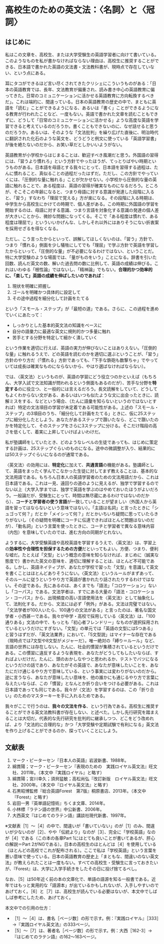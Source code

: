 # 高校生のための英文法：〈名詞〉と〈冠詞〉

## はじめに
私はこの文章を、高校生、または大学受験生の英語学習者に向けて書いている。このようなものを私が書かなければならない理由は、高校生に推奨することができる、日本語で書かれた英語の文法書・文法教科書が、現時点で存在していない、という点にある。

耳にタコができるほど言い尽くされてきたクリシェにこういうものがある：「日本の英語教育では、長年、文法教育が偏重され、読み書き中心の英語教育に偏ってきた。日常のコミュニケーションに活かせる英語教育に方向転換するべきだ」。これは端的に、間違っている。日本の英語教育の歴史の中で、まともに英語を「読む」ことができるようになる、あるいは「書く」ことができるようになる教育が行われたことなど、一度もない。英語で書かれた文章を読むこともできずに、どうして「日常のコミュニケーションに活かせる」ような高度な英語を学習できると考えているのだろうか。書くこともできないのに、なぜ話せると思うのだろうか。あるいは、そのような「文法批判」を繰り広げた直後に、明治時代に翻訳された化石のような英文を、どうどうと例文に使っている「英語学習書」が後を絶たないのだから、お笑い草だとしかいいようがない。

英語教育が小学校からはじまることは、歓迎すべき風潮だと思う。外国語の習得には、「習うより慣れろ」という方針でやったほうが、てっとりばやい時期というものがある。日本語を母語とする我々にとって、日本語を習得する過程は、たんに慣れること、真似ることの過程だったはずだ。ただし、この方針でやっていくには、「圧倒的な量に触れる」ことが欠かせない。小学校から圧倒的な量の英語に触れることで、ある程度は、英語の習得が確実なものになるだろう。ところが、そこそこの年齢になると、つまり母語に対する意識が発達した段階に入ると、「習う」すなわち「理屈で覚える」方が楽になる。その段階に入る時期は、中学生から高校生にかけての時期で、個人差がある。この時期に外国語の学習を開始するのは、母語に対する意識、つまり言語を対象化する意識の発達の個人差が大きいことから、微妙な問題になってくる。そこで「ある程度は慣れで、ある程度は理屈で」といういいかげんな、しかしそれ以外にはありそうにない折衷案を採用せざるを得なくなる。

ただし、こう言ったからといって、誤解してほしくないのは、「習う」方針で、つまり「慣れる」側面を少し犠牲にしてでも「理屈」で学ぶ方針で英語を学習したからといって、「圧倒的な量」が不必要になるわけではない、ということだ。特に大学受験のような場面では、「量がものをいう」ことになる。辞書を引いた回数、読んだ英文の数、解いた過去問の数に比例して、英語の成績は伸びる。これはいわゆる「根性論」ではないし、「精神論」でもない。**合理的かつ効率的に、「楽して」英語の成績を伸ばしたいのであれば**：

1. 現状を明確に把握し
2. ゴールを明確かつ具体的に設定して
3. その途中過程を細分化して計画をたてる

という「スモール・ステップ」が「最短の道」である。さらに、この過程を進めていくにあたって：

- しっかりとした基本的英文法の知識をベースに
- 自分の語彙力に最適な英文に規則的かつ多量に触れ
- 苦手とする分野を特定して細かく潰していく

という作業を適切に行えば、英語の実力が伸びないことはありえない。「圧倒的な量」に触れるうえで、どの英語を読むのかを適切に選ぶということが、「習う」方針のやり方だ（「慣れる」方針であっても、「下手な鉄砲も数撃ちゃ」でやっていては成長は確実なものにならないから、やはり選ばなければならない）。

では、〈英文法〉というものが、英語の学習にどう役立つのかといえば（もちろん、大学入試で文法知識が問われるという側面もあるのだが）、苦手な分野を**特定する**のに役立つ、と一般的には言えるだろう。長文読解をしていて、どうしてもよくわからない文がある、あるいはいつも似たような文に出会ったときに、読解ミスをする、などという場合、（たんに語彙を知らないというのではないとすれば）特定の文法項目の学習が未定着である可能性がある。上述の「スモール・ステップ」の3項目のうち、「細分化して計画をたてる」ときに、仮に25ステップに細分化したとしよう。あなたがあるステップで躓いたなら、どこで躓いたのかを特定化して、そのステップをさらに3ステップに分ける。そこだけ階段の高さを低くして、着実に上昇していけばよいわけだ。

私が塾講師をしていたとき、どのようなレベルの生徒であっても、はじめに策定する計画は、25ステップぐらいのものになる。途中の微調整が入り、結果的には50ステップぐらいになるのが通常である。

〈英文法〉の効用には、**特定化**に加えて、**共通言語**の機能がある。塾講師として、英語をまったく学んでこなかった生徒に対してまず教えることは、基本的な文法用語である。もちろん日本人の英語学習者のための文法用語だから、これは日本語である。これは一見、遠回りの道のように見えるが、独学で学習するのでない以上（大学入学までは、独学で英語を学ぶのはやめておいたほうがよいだろう。一般論だが、受験生にとって、時間は無尽蔵にあるわけではないのだから）、**コーチと学習者の使う言語**が一致していることが望ましい（外国人から英語を習ってはならないという意味ではない）。「主語は名詞」と言ったときに「シュゴって何？」だとか「メイシって何？」だとかいちいち疑問に思っていたらきりがないし（その疑問を明確にコーチに伝達できればほとんど問題はないのだが）、「動名詞」という言葉を使ったときに、コーチと学習者で異なる意味内容（内包）を意味していたのでは、進む方向の同期がとれない。

ようするに、大学受験英語や高校英語を学習するうえで、〈英文法〉は、学習上の**効率性や合理性を担保するための方便**だといってもよい。方便、つまり、便利な嘘だ。たとえば「文型」という概念の意味を知らなければ、まじめに（誠実な態度で）書かれた英文の意味を、適切に理解することは、ほとんど不可能である。しかし、英語ネイティブが、あなたが学校で習った「文型」を意識して英文を書くことはほとんどありそうにない。〈英文法〉というルールがまずあって、そのルールに従うというやり方で英語が書かれたり話されたりするわけではない。その逆である。先にあるのは、あくまでも「語法」「コロケーション」ないし「コーパス」である。文法学者は、すでにある大量の「語法・コロケーション・コーパス」から、出現頻度の高い言語使用法を〈英文法〉として抽象化して、法則化する。だから、文法には必ず「例外」がある。文法は完璧ではない。「文法学者が100人いたら、100通りの文法がある」と言ったのは、著名な国文学者・小西甚一である。我々が中学・高校で採用している〈英文法〉は、「100通りある」文法の中で、もっとも「初心者フレンドリー」なものが選択採用されているというだけにすぎない。「文型」の単元では「英語の文型には5つある」と習うはずだが、「英文法業界」において、「5文型説」はマイナーな存在である（現時点では7文型や8文型がメジャーだ）。唯一絶対の「縛り＝ルール」など、言語の世界には存在しない。たんに、社会的慣習が集積されているというだけである。この慣習に違反するような表現を、あなたがどうしてもしたいならば、すればよいだけだ。たんに、頭のおかしなやつと思われるか、テストでバツになるというだけの話であり、あなたがその英語で、あなたが意味したいことを、あなたにだけ通じるやり方で意味している、という事実には変わりがないのだから。逆に言うなら、あなたが意味したい意味を、他の誰かにも通じるやり方で言葉に与えたいならば、この「慣習」となんとか折り合いをつける必要がある。これは日本語であっても同じである。我々が〈文法〉を学習するのは、この「折り合い」のためのマスターキーを手に入れるためである。

我々がここで行うのは、**我々の文法を作る**、という行為である。高校生に推奨することができる英文法教科書が存在しない、と述べた。しかし先行研究を踏まえることは大切だ。代表的な先行研究を批判的に継承しつつ、どこをどう改めれば、より「文法的に合理的な」かつ「大学受験や定期試験で有利になる」英文法を作り上げることができるのか、探っていくことにしよう。

## 文献表
1. マーク・ピーターセン『日本人の英語』岩波新書、1988年。
2. 綿貫陽；マーク・ピーターセン『表現のための　実践ロイヤル英文法』旺文社、2011年。（本文中『実践ロイヤル』と略す）
3. 綿貫陽；宮川幸久；須貝猛敏；高松尚弘『改訂新版　ロイヤル英文法』旺文社、2000年。（本文中『ロイヤル英文法』と略す）
4. 石黒昭博監修『総合英語Forest　第7版』桐原書店、2013年。（本文中『Forest』と略す）
5. 岩田一男『英単語記憶術』ちくま文庫、2014年。
6. 小林標『ラテン語の世界』中公新書、2006年。
7. 大西英文『はじめてのラテン語』講談社現代新書、1997年。

※文献表［1］～［4］の中で、間違いが「書いていない」のが［1］のみ、間違いが少ないのが［2］、やや「伝統より」なのが［3］、完全に「学校英語」なのが［4］である（この本の各章Part 1にはとても良いことが書いてあるが、肝心の解説＝Part 2がNGである）。日本の高校生のほとんどは［4］を使用している（ほとんどの高校でこれが配布される）。ここで私は「学校英語」という言葉を悪い意味で使っている。日本の英語教育の歴史上「まともな、間違いのない英文法」が教えられたことは一度もない。すべての高校生・受験生に言っておきたいが、『Forest』は、大学に入学手続きをしたその日に投げ捨てるべし。

なお、［5］は50年近く前の本の文庫化で、単語の語源を知る一般書である。近年ではもっと実用的な「語源本」が出ているかもしれないが、入手しやすいのであげておく。［6］と［7］は、高校生が読んでいる必要はないが、本文中でしばしば参考にしたため、あげておく。

本文中での引用の仕方：

- ［1］～［4］は、書名［ページ数］の形で示す。例：『実践ロイヤル』［333］→『実践ロイヤル英文法』の333ページ。
- ［5］～［7］は、著者名［ページ数］の形で示す。例：大西［162-3］→『はじめてのラテン語』の162～163ページ。
